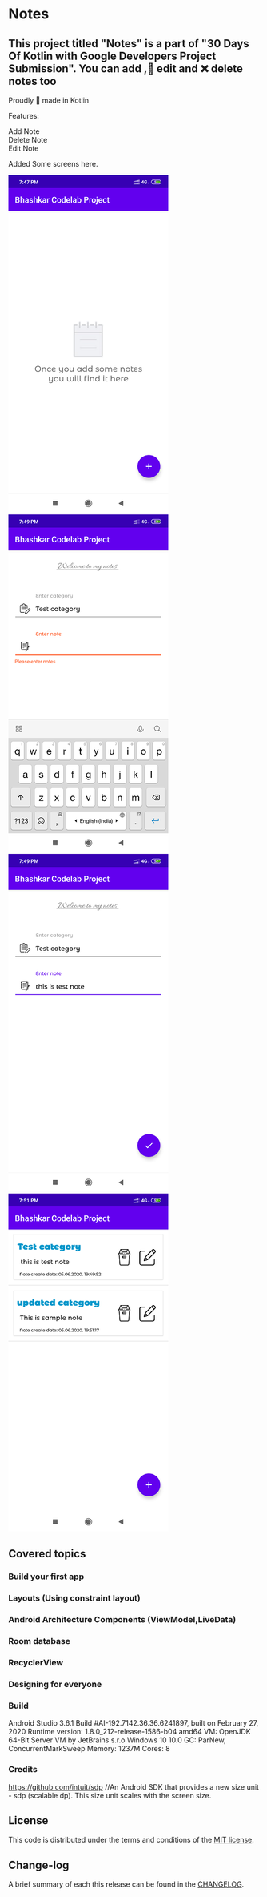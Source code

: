 # Notes

## This project titled "Notes" is a part of  "30 Days Of Kotlin with Google Developers Project Submission". You can add ,📝 edit and ❌ delete notes too
Proudly 💪 made in Kotlin

Features:

Add Note     
Delete Note    
Edit Note


Added Some screens here.

![](https://github.com/bhashkarjoshi24/Notepad/blob/master/images/1.png)
![](https://github.com/bhashkarjoshi24/Notepad/blob/master/images/2.png)
![](https://github.com/bhashkarjoshi24/Notepad/blob/master/images/3.png)
![](https://github.com/bhashkarjoshi24/Notepad/blob/master/images/4.png)



## Covered topics

### Build your first app
### Layouts (Using constraint layout)
### Android Architecture Components (ViewModel,LiveData)
### Room database
### RecyclerView
### Designing for everyone





### Build

Android Studio 3.6.1
Build #AI-192.7142.36.36.6241897, built on February 27, 2020
Runtime version: 1.8.0_212-release-1586-b04 amd64
VM: OpenJDK 64-Bit Server VM by JetBrains s.r.o
Windows 10 10.0
GC: ParNew, ConcurrentMarkSweep
Memory: 1237M
Cores: 8



### Credits
https://github.com/intuit/sdp     //An Android SDK that provides a new size unit - sdp (scalable dp). This size unit scales with the screen size.

## License

This code is distributed under the terms and conditions of the [MIT license](LICENSE).

## Change-log

A brief summary of each this release can be found in the [CHANGELOG](CHANGELOG.mdown). 
